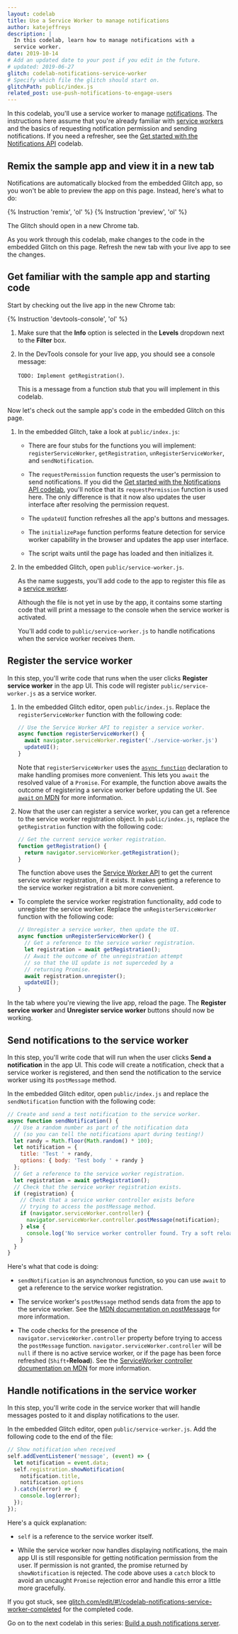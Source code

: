 ```yaml
---
layout: codelab
title: Use a Service Worker to manage notifications
author: katejeffreys
description: |
  In this codelab, learn how to manage notifications with a
  service worker.
date: 2019-10-14
# Add an updated date to your post if you edit in the future.
# updated: 2019-06-27
glitch: codelab-notifications-service-worker
# Specify which file the glitch should start on.
glitchPath: public/index.js  
related_post: use-push-notifications-to-engage-users
---
```


In this codelab, you'll use a service worker
to manage [notifications](/use-push-notifications-to-engage-users).
The instructions here assume that you're already familiar with
[service workers](https://developers.google.com/web/fundamentals/primers/service-workers)
and the basics of requesting notification permission and sending notifications.
If you need a refresher, see the
[Get started with the Notifications API](/codelab-notifications-get-started)
codelab.

## Remix the sample app and view it in a new tab

Notifications are automatically blocked from the embedded Glitch app, so you won't be able to preview the app on this page. Instead, here's what to do:

{% Instruction 'remix', 'ol' %}
{% Instruction 'preview', 'ol' %}

The Glitch should open in a new Chrome tab.

As you work through this codelab, make changes to the code in the embedded Glitch on this page. Refresh the new tab with your live app to see the changes.

## Get familiar with the sample app and starting code

Start by checking out the live app in the new Chrome tab:

{% Instruction 'devtools-console', 'ol' %}

1. Make sure that the **Info** option is selected in the **Levels** dropdown
   next to the **Filter** box.

1.  In the DevTools console for your live app, you should see a console message: 

    `TODO: Implement getRegistration()`. 

    This is a message from a function stub that you will implement in this codelab.

Now let's check out the sample app's code in the embedded Glitch on this page.

1.  In the embedded Glitch, take a look at `public/index.js`:

    *   There are four stubs for the functions you will implement: `registerServiceWorker`, `getRegistration`, `unRegisterServiceWorker`, and `sendNotification`.

    *   The `requestPermission` function requests the user's permission to send notifications. If you did the [Get started with the Notifications API codelab](/codelab-notifications-get-started), you'll notice that its `requestPermission` function is used here. The only difference is that it now also updates the user interface after resolving the permission request.

    *   The `updateUI` function refreshes all the app's buttons and messages.

    *   The `initializePage` function performs feature detection for service worker capability in the browser and updates the app user interface.

    *   The script waits until the page has loaded and then initializes it.

1.  In the embedded Glitch, open `public/service-worker.js`.

    As the name suggests, you'll add code to the app to register this file as a
    [service worker](https://developers.google.com/web/fundamentals/primers/service-workers).

    Although the file is not yet in use by the app, it contains some starting code that will print a message to the console when the service worker is activated.

    You'll add code to `public/service-worker.js` to handle notifications when the service worker receives them.

## Register the service worker

In this step, you'll write code that runs
when the user clicks **Register service worker** in the app UI.
This code will register `public/service-worker.js` as a service worker.

1.  In the embedded Glitch editor, open `public/index.js`.
    Replace the `registerServiceWorker` function with the following code:

    ```js
    // Use the Service Worker API to register a service worker.
    async function registerServiceWorker() {
      await navigator.serviceWorker.register('./service-worker.js')
      updateUI();
    }
    ```

    Note that `registerServiceWorker` uses the [`async function`](https://developer.mozilla.org/en-US/docs/Web/JavaScript/Reference/Statements/async_function) declaration to make handling promises more convenient. This lets you `await` the resolved value of a `Promise`. For example, the function above awaits the outcome of registering a service worker before updating the UI. See [`await` on MDN](https://developer.mozilla.org/en-US/docs/Web/JavaScript/Reference/Operators/await) for more information.

1.  Now that the user can register a service worker, you can get a reference to the service worker registration object. In `public/index.js`, replace the `getRegistration` function with the following code:

    ```js
    // Get the current service worker registration.
    function getRegistration() {
      return navigator.serviceWorker.getRegistration();
    }
    ```

    The function above uses the
    [Service Worker API](https://developer.mozilla.org/en-US/docs/Web/API/Service_Worker_API)
    to get the current service worker registration, if it exists.
    It makes getting a reference to the service worker registration a bit more convenient.

*   To complete the service worker registration functionality, add code to unregister the service worker. Replace the `unRegisterServiceWorker` function with the following code:

    ```js
    // Unregister a service worker, then update the UI.
    async function unRegisterServiceWorker() {
      // Get a reference to the service worker registration.
      let registration = await getRegistration();
      // Await the outcome of the unregistration attempt
      // so that the UI update is not superceded by a 
      // returning Promise.
      await registration.unregister();
      updateUI();
    }
    ```

In the tab where you're viewing the live app, reload the page. The **Register service worker** and **Unregister service worker** buttons should now be working.

## Send notifications to the service worker

In this step, you'll write code that will run when the user clicks **Send a notification** in the app UI. This code will create a notification, check that a service worker is registered, and then send the notification to the service worker using its `postMessage` method.

In the embedded Glitch editor, open `public/index.js` and
replace the `sendNotification` function with the following code:

```js
// Create and send a test notification to the service worker.
async function sendNotification() {
  // Use a random number as part of the notification data
  // (so you can tell the notifications apart during testing!)
  let randy = Math.floor(Math.random() * 100);
  let notification = {
    title: 'Test ' + randy,
    options: { body: 'Test body ' + randy }
  };
  // Get a reference to the service worker registration.
  let registration = await getRegistration();
  // Check that the service worker registration exists.
  if (registration) {
    // Check that a service worker controller exists before
    // trying to access the postMessage method.
    if (navigator.serviceWorker.controller) {
      navigator.serviceWorker.controller.postMessage(notification);
    } else {
      console.log('No service worker controller found. Try a soft reload.');
    }
  }
}
```

Here's what that code is doing:

*   `sendNotification` is an asynchronous function, so you can use `await` to get a reference to the service worker registration.

*   The service worker's `postMessage` method sends data from the app to the service worker. See the [MDN documentation on  postMessage](https://developer.mozilla.org/en-US/docs/Web/API/Worker/postMessage) for more information.

*   The code checks for the presence of the `navigator.serviceWorker.controller` property before trying to access the `postMessage` function. `navigator.serviceWorker.controller` will be `null` if there is no active service worker, or if the page has been force refreshed (`Shift+`**Reload**). See the [ServiceWorker controller documentation on MDN](https://developer.mozilla.org/en-US/docs/Web/API/ServiceWorkerContainer/controller) for more information.

## Handle notifications in the service worker

In this step, you'll write code in the service worker that will handle messages posted to it and display notifications to the user.

In the embedded Glitch editor, open `public/service-worker.js`. Add the following code to the end of the file:

```js
// Show notification when received
self.addEventListener('message', (event) => {
  let notification = event.data;
  self.registration.showNotification(
    notification.title,
    notification.options
  ).catch((error) => {
    console.log(error);
  });
});
```

Here's a quick explanation:

*   `self` is a reference to the service worker itself.

*   While the service worker now handles displaying notifications, the main app UI is still responsible for getting notification permission from the user. If permission is not granted, the promise returned by `showNotification` is rejected. The code above uses a `catch` block to avoid an uncaught `Promise` rejection error and handle this error a little more gracefully.

If you got stuck, see [glitch.com/edit/#!/codelab-notifications-service-worker-completed](https://glitch.com/edit/#!/codelab-notifications-service-worker-completed) for the completed code.

Go on to the next codelab in this series: [Build a push notifications server](/codelab-notifications-push-server).
